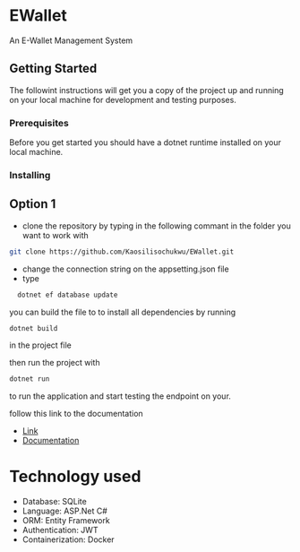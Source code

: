 # EWallet

An E-Wallet Management System

## Getting Started

The followint instructions will get you a copy of the project up and running on your local machine for development and testing purposes.

### Prerequisites

Before you get started you should have a dotnet runtime installed on your local machine.

### Installing

## Option 1

- clone the repository by typing in the following commant in the folder you want to work with

```bash
git clone https://github.com/Kaosilisochukwu/EWallet.git
```

- change the connection string on the appsetting.json file
- type

```bash
  dotnet ef database update
```

you can build the file to to install all dependencies by running

```bash
dotnet build
```

in the project file

then run the project with

```bash
dotnet run
```

to run the application and start testing the endpoint on your.

follow this link to the documentation

- [Link](https://noobelitewallet.herokuapp.com/swagger/index.html)
- [Documentation](https://docs.google.com/spreadsheets/d/1vDK73LtvL4geYoGEt81woP72SUz18sXqVZipLrk2gTc/edit?usp=sharing)

# Technology used

- Database: SQLite
- Language: ASP.Net C#
- ORM: Entity Framework
- Authentication: JWT
- Containerization: Docker
